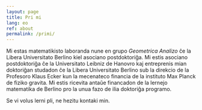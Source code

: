 ```yaml
---
layout: page
title: Pri mi
lang: eo
ref: about
permalink: /primi/
---
```

Mi estas matematikisto laboranda nune en grupo <i>Geometrica Analizo</i> ĉe la Libera Universitato Berlino kiel asociano postdoktoriĝa. Mi estis asociano postdoktoriĝa ĉe la Universitato Leibniz de Hanovro kaj entreprenis mian doktoriĝan studadon ĉe la Libera Universitato Berlino sub la direkcio de la Profesoro Klaus Ecker kun la mecenateco financia de la instituto Max Planck de fiziko gravita. Mi estis ricevita antaǔe financadon de la lernejo matematika de Berlino pro la unua fazo de ilia doktoriĝa programo.

Se vi volus lerni pli, ne hezitu kontaki min.
